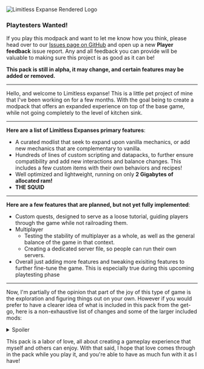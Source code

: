 ![Limitless Expanse Rendered Logo](https://cdn.modrinth.com/data/cached_images/42d24455b02a2bc9a18dee7b20ecf3717eba623a.png)

### Playtesters Wanted!

If you play this modpack and want to let me know how you think, please head over to our [Issues page on GitHub](https://github.com/Warhand/Limitless-Expanse/issues) and open up a new **Player feedback** issue report. Any and all feedback you can provide will be valuable to making sure this project is as good as it can be!

**This pack is still in alpha, it may change, and certain features may be added or removed.**

---

Hello, and welcome to Limitless expanse! This is a little pet project of mine that I've been working on for a few months. With the goal being to create a modpack that offers an expanded experience on top of the base game, while not going completely to the level of kitchen sink.

---

**Here are a list of Limitless Expanses primary features**:

- A curated modlist that seek to expand upon vanilla mechanics, or add new mechanics that are complementary to vanilla.
- Hundreds of lines of custom scripting and datapacks, to further ensure compatibility and add new interactions and balance changes. This includes a few custom items with their own behaviors and recipes!
- Well optimized and lightweight, running on only **2 Gigabytes of allocated ram!**
- **THE SQUID**

---

**Here are a few features that are planned, but not yet fully implemented**:

- Custom quests, designed to serve as a loose tutorial, guiding players through the game while not railroading them.
- Multiplayer
  - Testing the stability of multiplayer as a whole, as well as the general balance of the game in that context.
  - Creating a dedicated server file, so people can run their own servers.
- Overall just adding more features and tweaking exisiting features to further fine-tune the game. This is especially true during this upcoming playtesting phase

---

Now, I'm partially of the opinion that part of the joy of this type of game is the exploration and figuring things out on your own. However if you would prefer to have a clearer idea of what is included in this pack from the get-go, here is a non-exhaustive list of changes and some of the larger included mods:

<details>
<summary>Spoiler</summary>

- Balanced hammers
- Vein mining enchantment
- Momentum enchant (Makes you mine faster the more you mine the same block in a row)
- Supplementaries
  - Removed the bombs (Using galosphere bombs instead)
  - Removed flax (Sack recipe uses farmer's delight canvas instead)
- Quark
  - Uses most things from oddities except matrix enchanting, totem of holding, and the backpack
  - Removed rope (Using rope from supplementaries instead, cause that includes more features, such as rope arrows)
- Illager invasion
- Custom sniffer loot (CT)
- Bundle recipe
- Hoes harvest farmers delight straw
- Galosphere (Adds new cave biomes and a new mineral, silver)
- Naturalist (New animals)
- Farmers delight
  - Renamed rope to twine to keep its unique functionality while also avoiding conflict with supplementaries rope
- Nerfed but still useful villagers (A mix of quark, a mod that makes villagers charge diamonds for diamond gear, and a mod that removes treasure enchants from librarians pools)
- Joy of painting (Lets players make custom paintings with a canvas)
- Stoneworks (Way more variety in blocks available for stone types, with a block variant for basically each type, including stuff like stone columns, granite tiles, and sandstone pavers)
- Enchanting infuser (Enchanting table with no randomization)
- Nether chest (Very expensive chest that stores items up to 512 per stack)
- Echo chest (Requires an echo shard, collects items and exp within range)
- Better anvils (Anvil repair costs are static and don't exponentially grow, making anvil repair viable)
- Hang glider (Early to mid-game gliding, without fireworks boosting)
- Ender zoology (Additional hostile mobs, mostly end themed)
- Geophilic (Vanilla biome enhancement)
- Better tridents (General QOL update for tridents)
- Nullscape & Amplified nether (Basically the same mod for both the nether and the end, increasing their worldgen height by a lot)
- Improved snow (Snow under trees and snow real magic)
- Tectonic (Honestly one of my favorite mods in the pack. Updates worldgen and makes it a lot more vertical, shifting between long flat plains and massive mountains, as well as big river caves.)
- Yungs suite (Basically a requirement for vanilla+)
- You've goat to be kidding me (Goat expansion, adds some more uses for goat horns, including a block breaker for pistons.)
- Various other bugfix and minor improvement mods
- A shitload of optimization mods (Embeddium, ferritecore, canary, etc...)
- Custom interactions with enderzoology ender charges, where they turn stone to end stone
- Added new mechanics for totems of undying, where they have a delay now on use, and are replaced by an inert form
- Added arrow bundles, which can be crafted with 8 arrows and twine. Stacks to 16, right click to release arrows. Can be used to craft infused arrows.
</details>

This pack is a labor of love, all about creating a gameplay experience that myself and others can enjoy. With that said, I hope that love comes through in the pack while you play it, and you're able to have as much fun with it as I have!
